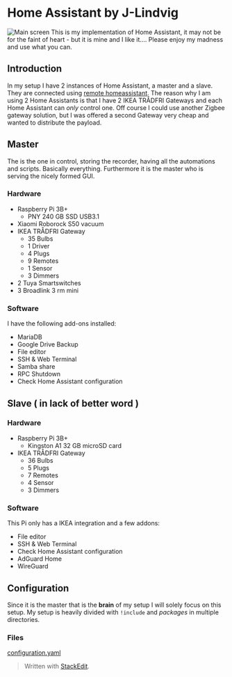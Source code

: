 
# Home Assistant by J-Lindvig
![Main screen](https://github.com/J-Lindvig/Home-Assistant-Master/raw/master/www/images/screenshots/scr_main_1.png)
This is my implementation of Home Assistant, it may not be for the faint of heart - but it is mine and I like it....
Please enjoy my madness and use what you can.
## Introduction
In my setup I have 2 instances of Home Assistant, a master and a slave. They are connected using [remote homeassistant](https://github.com/lukas-hetzenecker/home-assistant-remote).
The reason why I am using 2 Home Assistants is that I have 2 IKEA TRÅDFRI Gateways and each Home Assistant can *only* control one. Off course I could use another Zigbee gateway solution, but I was offered a second Gateway very cheap and wanted to distribute the payload.
## Master
The is the one in control, storing the recorder, having all the automations and scripts. Basically everything.
Furthermore it is the master who is serving the nicely formed GUI.
### Hardware
 - Raspberry Pi 3B+
   - PNY 240 GB SSD USB3.1
 - Xiaomi Roborock S50 vacuum
 - IKEA TRÅDFRI Gateway
	 - 35 Bulbs
	 - 1 Driver
	 - 4 Plugs
	 - 9 Remotes
	 - 1 Sensor
	 - 3 Dimmers
 - 2 Tuya Smartswitches
 - 3 Broadlink 3 rm mini
### Software
I have the following add-ons installed:
- MariaDB
- Google Drive Backup
- File editor
- SSH & Web Terminal
- Samba share
- RPC Shutdown
- Check Home Assistant configuration
## Slave ( in lack of better word )
### Hardware
 - Raspberry Pi 3B+
   - Kingston A1 32 GB microSD card
 - IKEA TRÅDFRI Gateway
	 - 36 Bulbs
	 - 5 Plugs
	 - 7 Remotes
	 - 4 Sensor
	 - 3 Dimmers
### Software
This Pi only has a IKEA integration and a few addons:

- File editor
- SSH & Web Terminal
- Check Home Assistant configuration
- AdGuard Home
- WireGuard
## Configuration
Since it is the master that is the **brain** of my setup I will solely focus on this setup.
My setup is heavily divided with `!include` and *packages* in multiple directories.
### Files
[configuration.yaml](https://github.com/J-Lindvig/Home-Assistant-Master/blob/master/configuration.yaml)
> Written with [StackEdit](https://stackedit.io/).
<!--stackedit_data:
eyJoaXN0b3J5IjpbODI0MDAwNTY0XX0=
-->
